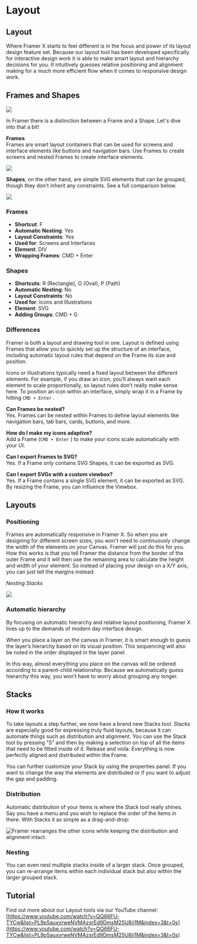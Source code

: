 # Layout

## **Layout**

Where Framer X starts to feel different is in the focus and power of its layout design feature set. Because our layout tool has been developed specifically for interactive design work it is able to make smart layout and hierarchy decisions for you. It intuitively guesses relative positioning and alignment making for a much more efficient flow when it comes to responsive design work.

## **Frames and Shapes**

![](../.gitbook/assets/frame-2x%20%282%29.png)

In Framer there is a distinction between a Frame and a Shape. Let's dive into that a bit! 

**Frames**   
Frames are smart layout containers that can be used for screens and interface elements like buttons and navigation bars. Use Frames to create screens and nested Frames to create interface elements.

![](../.gitbook/assets/frame-2x-1.png)

**Shapes**, on the other hand, are simple SVG elements that can be grouped, though they don’t inherit any constraints. See a full comparison below.

![](../.gitbook/assets/frame2-2x.png)

### Frames

* **Shortcut**:  F
* **Automatic Nesting**: Yes
* **Layout Constraints**: Yes
* **Used for**: Screens and Interfaces
* **Element**: DIV
* **Wrapping Frames**: CMD + Enter

### Shapes

* **Shortcuts**: R \(Rectangle\), O \(Oval\), P \(Path\)
* **Automatic Nesting**: No
* **Layout Constraints**: No
* **Used for**: Icons and Illustrations
* **Element**: SVG
* **Adding Groups**: CMD + G

### Differences

Framer is both a layout and drawing tool in one. Layout is defined using Frames that allow you to quickly set up the structure of an interface, including automatic layout rules that depend on the Frame its size and position. 

Icons or illustrations typically need a fixed layout between the different elements. For example, if you draw an icon, you’ll always want each element to scale proportionally, so layout rules don’t really make sense here. To position an icon within an interface, simply wrap it in a Frame by hitting `CMD + Enter` .

**Can Frames be nested?**  
Yes. Frames can be nested within Frames to define layout elements like navigation bars, tab bars, cards, buttons, and more.

**How do I make my icons adaptive?**  
Add a Frame \(`CMD + Enter` \) to make your icons scale automatically with your UI.

**Can I export Frames to SVG?**  
Yes. If a Frame only contains SVG Shapes, it can be exported as SVG.

**Can I export SVGs with a custom viewbox?**  
Yes. If a Frame contains a single SVG element, it can be exported as SVG. By resizing the Frame, you can influence the Viewbox.

## **Layouts**

### **Positioning**

Frames are automatically responsive in Framer X. So when you are designing for different screen sizes, you won't need to continuously change the width of the elements on your Canvas. Framer will just do this for you. How this works is that you tell Framer the distance from the border of the outer Frame and it will then use the remaining area to calculate the height and width of your element. So instead of placing your design on a X/Y axis, you can just tell the margins instead:

_Nesting Stacks_

![](../.gitbook/assets/positioning.png)

### Automatic hierarchy

By focusing on automatic hierarchy and relative layout positioning, Framer X lives up to the demands of modern day interface design.

When you place a layer on the canvas in Framer, it is smart enough to guess the layer’s hierarchy based on its visual position. This sequencing will also be noted in the order displayed in the layer panel.

In this way, almost everything you place on the canvas will be ordered according to a parent-child relationship. Because we automatically guess hierarchy this way, you won’t have to worry about grouping any longer.  


## **Stacks**

### How it works

To take layouts a step further, we now have a brand new Stacks tool. Stacks are especially good for expressing truly fluid layouts, because it can automate things such as distribution and alignment. You can use the Stack tool by pressing "S" and then by making a selection on top of all the items that need to be fitted inside of it. Release and voila: Everything is now perfectly aligned and distributed within the Frame.

You can further customize your Stack by using the properties panel. If you want to change the way the elements are distributed or if you want to adjust the gap and padding. 

### Distribution

Automatic distribution of your items is where the Stack tool really shines. Say you have a menu and you wish to replace the order of the items in there. With Stacks it as simple as a drag-and-drop:

![Framer rearranges the other icons while keeping the distribution and alignment intact.](../.gitbook/assets/stacks%20%281%29.png)

### Nesting

You can even nest multiple stacks inside of a larger stack. Once grouped, you can re-arrange items within each individual stack but also within the larger grouped stack. 

## Tutorial

Find out more about our Layout tools via our YouTube channel: [https://www.youtube.com/watch?v=QQ66FU-TYCw&list=PL9p5auxyrweNVMAzsrEd9DmsM25U8ij1M&index=3&t=0s](https://www.youtube.com/watch?v=QQ66FU-TYCw&list=PL9p5auxyrweNVMAzsrEd9DmsM25U8ij1M&index=3&t=0s) 

